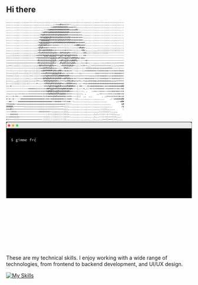 ## Hi there


<img src="https://github.com/aye007/aye007/blob/main/arash.png?raw=true" alt="Arash's Picture" width="320" height="auto" />  <img src="https://github.com/aye007/aye007/blob/main/about.gif?raw=true" alt="About Me GIF" width="670" height="auto" /> 

<!-- Skills Section -->
<div align="left" style="margin-top: 150px;">
  <p>
    These are my technical skills. I enjoy working with a wide range of technologies, 
    from frontend to backend development, and UI/UX design.
  </p>
<a href="https://skillicons.dev">
  <img src="https://skillicons.dev/icons?i=html,css,js,php,react,angular,vue,flutter,nodejs,laravel,wordpress,sass,jquery,bootstrap,webpack,vite,symfony,kubernetes,docker,debian,github,ai,ps,xd,phpstorm,postman,ai" 
       alt="My Skills" />
</a>

</div>
